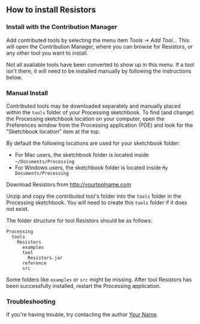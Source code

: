 ## How to install Resistors


### Install with the Contribution Manager

Add contributed tools by selecting the menu item _Tools_ → _Add Tool..._ This will open the Contribution Manager, where you can browse for Resistors, or any other tool you want to install.

Not all available tools have been converted to show up in this menu. If a tool isn't there, it will need to be installed manually by following the instructions below.

### Manual Install

Contributed tools may be downloaded separately and manually placed within the `tools` folder of your Processing sketchbook. To find (and change) the Processing sketchbook location on your computer, open the Preferences window from the Processing application (PDE) and look for the "Sketchbook location" item at the top.

By default the following locations are used for your sketchbook folder: 
  * For Mac users, the sketchbook folder is located inside `~/Documents/Processing` 
  * For Windows users, the sketchbook folder is located inside `My Documents/Processing`

Download Resistors from http://yourtoolname.com

Unzip and copy the contributed tool's folder into the `tools` folder in the Processing sketchbook. You will need to create this `tools` folder if it does not exist.
    
The folder structure for tool Resistors should be as follows:

```
Processing
  tools
    Resistors
      examples
      tool
        Resistors.jar
      reference
      src
```
                      
Some folders like `examples` or `src` might be missing. After tool Resistors has been successfully installed, restart the Processing application.

### Troubleshooting

If you're having trouble, try contacting the author [Your Name](http://yoururl.com).
